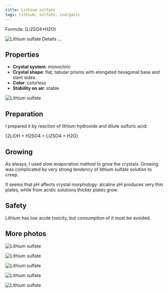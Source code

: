 ```yaml
---
title: Lithium sulfate
tags: lithium, sulfate, inorganic
---
```

Formula: {Li2SO4*H2O}

![Lithium sulfate](@root/crystals/images/lithium-sulfate/dsc04311.jpg)
<span class="cut">Details ...</span>
## Properties
* **Crystal system**: monoclinic
* **Crystal shape**: flat, tabular prisms with elongated hexagonal base and slant sides.
* **Color**: colorless
* **Stability on air**: stable

![Lithium sulfate](@root/crystals/images/lithium-sulfate/dsc04333.jpg)

## Preparation
I prepared it by reaction of lithium hydroxide and dilute sulfuric acid:

{2LiOH + H2SO4 = Li2SO4 + H2O}

## Growing

As always, I used slow evaporation method to grow the crystals. Growing was complicated by very strong tendency of lithium sulfate solution to creep.

It seems that pH affects crystal morphology: alcaline pH produces very thin plates, while from acidic solutions thicker plates grow.

## Safety
Lithium has low acute toxicity, but consumption of it must be avoided.

## More photos

![Lithium sulfate](@root/crystals/images/lithium-sulfate/dsc04359.jpg)


![Lithium sulfate](@root/crystals/images/lithium-sulfate/dsc04363.jpg)


![Lithium sulfate](@root/crystals/images/lithium-sulfate/dsc04388.jpg)


![Lithium sulfate](@root/crystals/images/lithium-sulfate/dsc04367.jpg)


![Lithium sulfate](@root/crystals/images/lithium-sulfate/dsc04352.jpg)



